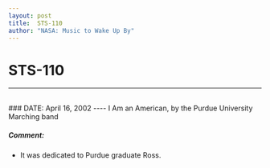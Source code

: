 ```yaml
---
layout: post
title:  STS-110
author: "NASA: Music to Wake Up By"
---
```


# STS-110
----
<br/>
### DATE: April 16, 2002
----
I Am an American, by the Purdue University Marching band

##### Comment:
* It was dedicated to Purdue graduate Ross.
